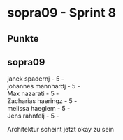 # sopra09 - Sprint 8
## Punkte
## sopra09 
janek spadernj - 5 -  
johannes mannhardj - 5 -  
Max nazarati - 5 -  
Zacharias haeringz - 5 -  
melissa haeglem - 5 -  
Jens rahnfelj - 5 -    
  
Architektur scheint jetzt okay zu sein  